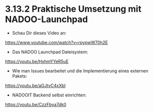 # 3.13.2 Praktische Umsetzung mit NADOO-Launchpad

- Schau Dir dieses Video an:

<https://www.youtube.com/watch?v=rpypwW70h2E>

- Das NADOO Launchpad Dateisystem:

<https://youtu.be/HxhmYYeR5uE>

- Wie man Issues bearbeitet und die Implementierung eines externen Pakets:

<https://youtu.be/aGJtvC4xXbI>

- NADOOIT Backend selbst einrichten:

<https://youtu.be/CzzFbya7dk0>
